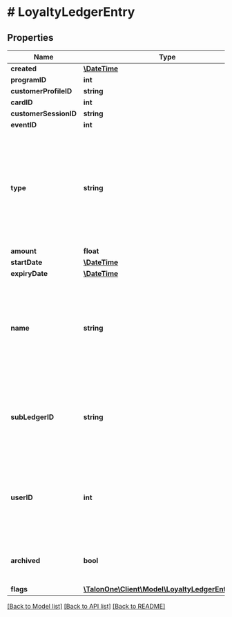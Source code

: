 # # LoyaltyLedgerEntry

## Properties

Name | Type | Description | Notes
------------ | ------------- | ------------- | -------------
**created** | [**\DateTime**](\DateTime.md) |  | 
**programID** | **int** |  | 
**customerProfileID** | **string** |  | [optional] 
**cardID** | **int** |  | [optional] 
**customerSessionID** | **string** |  | [optional] 
**eventID** | **int** |  | [optional] 
**type** | **string** | The type of the ledger transaction. Possible values are: - &#x60;addition&#x60; - &#x60;subtraction&#x60; - &#x60;expire&#x60; - &#x60;expiring&#x60; (for expiring points ledgers) | 
**amount** | **float** |  | 
**startDate** | [**\DateTime**](\DateTime.md) |  | [optional] 
**expiryDate** | [**\DateTime**](\DateTime.md) |  | [optional] 
**name** | **string** | A name referencing the condition or effect that added this entry, or the specific name provided in an API call. | 
**subLedgerID** | **string** | This specifies if we are adding loyalty points to the main ledger or a subledger. | 
**userID** | **int** | This is the ID of the user who created this entry, if the addition or subtraction was done manually. | [optional] 
**archived** | **bool** | Indicates if the entry belongs to the archived session. | [optional] 
**flags** | [**\TalonOne\Client\Model\LoyaltyLedgerEntryFlags**](LoyaltyLedgerEntryFlags.md) |  | [optional] 

[[Back to Model list]](../../README.md#documentation-for-models) [[Back to API list]](../../README.md#documentation-for-api-endpoints) [[Back to README]](../../README.md)


